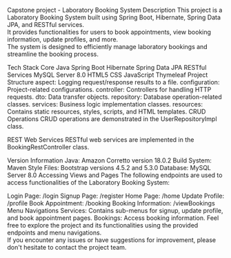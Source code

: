 Capstone project - Laboratory Booking System
Description
This project is a Laboratory Booking System built using Spring Boot, Hibernate, Spring Data JPA, and RESTful services. 
<br>
It provides functionalities for users to book appointments, view booking information, update profiles, and more. 
<br> The system is designed to efficiently manage laboratory bookings and streamline the booking process.

Tech Stack
Core Java
Spring Boot
Hibernate
Spring Data JPA
RESTful Services
MySQL Server 8.0
HTML5
CSS
JavaScript
Thymeleaf
Project Structure
aspect: Logging request/response results to a file.
configuration: Project-related configurations.
controller: Controllers for handling HTTP requests.
dto: Data transfer objects.
repository: Database operation-related classes.
services: Business logic implementation classes.
resources: Contains static resources, styles, scripts, and HTML templates.
CRUD Operations
CRUD operations are demonstrated in the UserRepositoryImpl class.

REST Web Services
RESTful web services are implemented in the BookingRestController class.

Version Information
Java: Amazon Corretto version 18.0.2
Build System: Maven
Style Files: Bootstrap versions 4.5.2 and 5.3.0
Database: MySQL Server 8.0
Accessing Views and Pages
The following endpoints are used to access functionalities of the Laboratory Booking System:

Login Page: /login
Signup Page: /register
Home Page: /home
Update Profile: /profile
Book Appointment: /booking
Booking Information: /viewBookings
Menu Navigations
Services: Contains sub-menus for signup, update profile, and book appointment pages.
Bookings: Access booking information.
Feel free to explore the project and its functionalities using the provided endpoints and menu navigations. 
<br>If you encounter any issues or have suggestions for improvement, please don't hesitate to contact the project team.